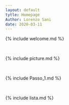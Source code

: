 ```yaml
---
layout: default
tytle: Homepage
Author: Lorenzo Sani
date: 2020-03-11
---
```


{% include welcome.md %}

<br>

{% include picture.md %}

<br>

{% include Passo_1.md %}

<br>

{% include lista.md %}

